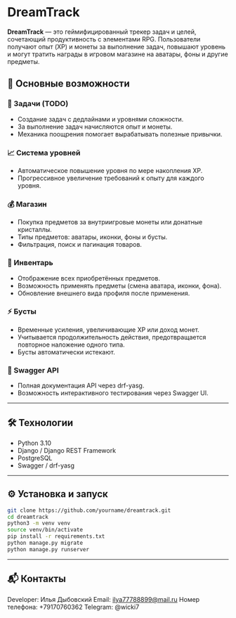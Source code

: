 # DreamTrack

**DreamTrack** — это геймифицированный трекер задач и целей, сочетающий продуктивность с элементами RPG. Пользователи получают опыт (XP) и монеты за выполнение задач, повышают уровень и могут тратить награды в игровом магазине на аватары, фоны и другие предметы.

## 🚀 Основные возможности

### 🎯 Задачи (TODO)

- Создание задач с дедлайнами и уровнями сложности.
- За выполнение задач начисляются опыт и монеты.
- Механика поощрения помогает вырабатывать полезные привычки.

### 📈 Система уровней

- Автоматическое повышение уровня по мере накопления XP.
- Прогрессивное увеличение требований к опыту для каждого уровня.

### 💰 Магазин

- Покупка предметов за внутриигровые монеты или донатные кристаллы.
- Типы предметов: аватары, иконки, фоны и бусты.
- Фильтрация, поиск и пагинация товаров.

### 🎒 Инвентарь

- Отображение всех приобретённых предметов.
- Возможность применять предметы (смена аватара, иконки, фона).
- Обновление внешнего вида профиля после применения.

### ⚡ Бусты

- Временные усиления, увеличивающие XP или доход монет.
- Учитывается продолжительность действия, предотвращается повторное наложение одного типа.
- Бусты автоматически истекают.

### 📄 Swagger API

- Полная документация API через drf-yasg.
- Возможность интерактивного тестирования через Swagger UI.

---

## 🛠️ Технологии

- Python 3.10
- Django / Django REST Framework
- PostgreSQL
- Swagger / drf-yasg

---

## ⚙️ Установка и запуск

```bash
git clone https://github.com/yourname/dreamtrack.git
cd dreamtrack
python3 -m venv venv
source venv/bin/activate
pip install -r requirements.txt
python manage.py migrate
python manage.py runserver
```

---

## 📬 Контакты

Developer: Илья Дыбовский
Email: [ilya77788899@mail.ru](mailto\:ilya77788899@mail.ru)
Номер телефона: +79170760362
Telegram: @wicki7